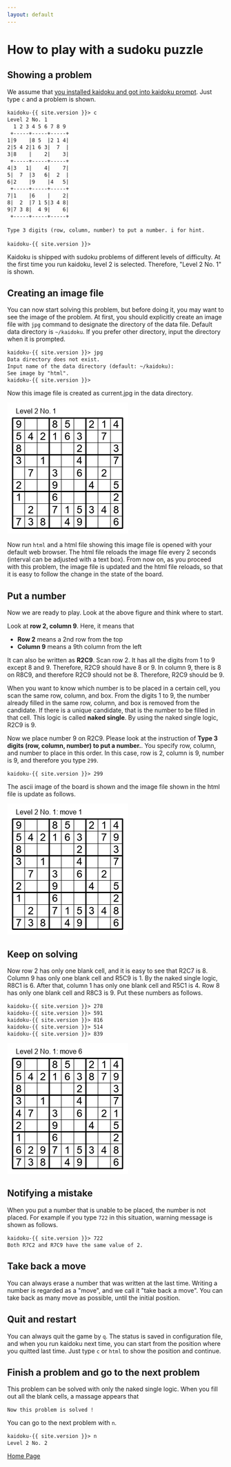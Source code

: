 ```yaml
---
layout: default
---
```


# How to play with a sudoku puzzle

## Showing a problem

We assume that [you installed kaidoku and got into kaidoku prompt](install). Just type `c` and a problem is shown.

```
kaidoku-{{ site.version }}> c
Level 2 No. 1
  1 2 3 4 5 6 7 8 9
 +-----+-----+-----+
1|9    |8 5  |2 1 4|
2|5 4 2|1 6 3|  7  |
3|8    |    2|    3|
 +-----+-----+-----+
4|3   1|    4|    7|
5|  7  |3   6|  2  |
6|2    |9    |4   5|
 +-----+-----+-----+
7|1    |6    |    2|
8|  2  |7 1 5|3 4 8|
9|7 3 8|  4 9|    6|
 +-----+-----+-----+

Type 3 digits (row, column, number) to put a number. i for hint.

kaidoku-{{ site.version }}>
```

Kaidoku is shipped with sudoku problems of different levels of difficulty. At the first time you run kaidoku, level 2 is selected. Therefore, "Level 2 No. 1" is shown.

## Creating an image file

You can now start solving this problem, but before doing it, you may want to see the image of the problem. At first, you should explicitly create an image file with `jpg` command to designate the directory of the data file. Default data directory is `~/kaidoku`. If you prefer other directory, input the directory when it is prompted.

```
kaidoku-{{ site.version }}> jpg
Data directory does not exist.
Input name of the data directory (default: ~/kaidoku):
See image by "html".
kaidoku-{{ site.version }}>
```

Now this image file is created as current.jpg in the data directory.

![](img/2-1.jpg)

Now run `html` and a html file showing this image file is opened with your default web browser. The html file reloads the image file every 2 seconds (interval can be adjusted with a text box). From now on, as you proceed with this problem, the image file is updated and the html file reloads, so that it is easy to follow the change in the state of the board.

## Put a number

Now we are ready to play. Look at the above figure and think where to start.

Look at **row 2, column 9**. Here, it means that

- **Row 2** means a 2nd row from the top
- **Column 9** means a 9th column from the left

It can also be written as **R2C9**. Scan row 2. It has all the digits from 1 to 9 except 8 and 9. Therefore, R2C9 should have 8 or 9. In column 9, there is 8 on R8C9, and therefore R2C9 should not be 8. Therefore, R2C9 should be 9.

When you want to know which number is to be placed in a certain cell, you scan the same row, column, and box. From the digits 1 to 9, the number already filled in the same row, column, and box is removed from the candidate. If there is a unique candidate, that is the number to be filled in that cell. This logic is called **naked single**. By using the naked single logic, R2C9 is 9.

Now we place number 9 on R2C9. Please look at the instruction of **Type 3 digits (row, column, number) to put a number.**. You specify row, column, and number to place in this order. In this case, row is 2, column is 9, number is 9, and therefore you type `299`.

    kaidoku-{{ site.version }}> 299

The ascii image of the board is shown and the image file shown in the html file is update as follows.

![](img/2-1-1.jpg)

## Keep on solving

Now row 2 has only one blank cell, and it is easy to see that R2C7 is 8. Column 9 has only one blank cell and R5C9 is 1. By the naked single logic, R8C1 is 6. After that, column 1 has only one blank cell and R5C1 is 4. Row 8 has only one blank cell and R8C3 is 9. Put these numbers as follows.

    kaidoku-{{ site.version }}> 278
    kaidoku-{{ site.version }}> 591
    kaidoku-{{ site.version }}> 816
    kaidoku-{{ site.version }}> 514
    kaidoku-{{ site.version }}> 839

![](img/2-1-6.jpg)

## Notifying a mistake

When you put a number that is unable to be placed, the number is not placed. For example if you type `722` in this situation, warning message is shown as follows.

    kaidoku-{{ site.version }}> 722
    Both R7C2 and R7C9 have the same value of 2.

## Take back a move

You can always erase a number that was written at the last time. Writing a number is regarded as a "move", and we call it "take back a move". You can take back as many move as possible, until the initial position.

## Quit and restart

You can always quit the game by `q`. The status is saved in configuration file, and when you run kaidoku next time, you can start from the position where you quitted last time. Just type `c` or `html` to show the position and continue.

## Finish a problem and go to the next problem

This problem can be solved with only the naked single logic. When you fill out all the blank cells, a massage appears that

    Now this problem is solved !

You can go to the next problem with `n`.

    kaidoku-{{ site.version }}> n
    Level 2 No. 2

[Home Page](./)
